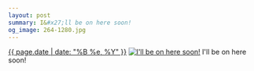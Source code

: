 ```yaml
---
layout: post
summary: I&#x27;ll be on here soon!
og_image: 264-1280.jpg
---
```


<p>
  <time><a href="/264">{{ page.date | date: "%B %e, %Y" }}</a></time>
  <a href="/264"><img src="{{ site.assets_url }}/264-640.jpg" srcset="{{ site.assets_url }}/264-1280.jpg 1280w, {{ site.assets_url }}/264-960.jpg 960w, {{ site.assets_url }}/264-640.jpg 640w, {{ site.assets_url }}/264-320.jpg 320w" sizes="(min-width: 700px) 50vw, calc(100vw - 2rem)" alt="I&#x27;ll be on here soon!" /></a>
  <span>I&#x27;ll be on here soon!</span>
</p>
